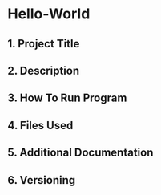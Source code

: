 # Hello-World
## 1. Project Title
## 2. Description
## 3. How To Run Program
## 4. Files Used
## 5. Additional Documentation
## 6. Versioning
